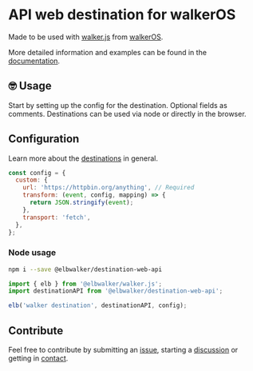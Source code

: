 # API web destination for walkerOS

Made to be used with
[walker.js](https://www.npmjs.com/package/@elbwalker/walker.js) from
[walkerOS](https://github.com/elbwalker/walkerOS).

More detailed information and examples can be found in the
[documentation](https://www.elbwalker.com/docs/destinations/web/api).

## 🤓 Usage

Start by setting up the config for the destination. Optional fields as comments.
Destinations can be used via node or directly in the browser.

## Configuration

Learn more about the
[destinations](https://www.elbwalker.com/docs/destinations/) in general.

```js
const config = {
  custom: {
    url: 'https://httpbin.org/anything', // Required
    transform: (event, config, mapping) => {
      return JSON.stringify(event);
    },
    transport: 'fetch',
  },
};
```

### Node usage

```sh
npm i --save @elbwalker/destination-web-api
```

```ts
import { elb } from '@elbwalker/walker.js';
import destinationAPI from '@elbwalker/destination-web-api';

elb('walker destination', destinationAPI, config);
```

## Contribute

Feel free to contribute by submitting an
[issue](https://github.com/elbwalker/walkerOS/issues), starting a
[discussion](https://github.com/elbwalker/walkerOS/discussions) or getting in
[contact](https://calendly.com/elb-alexander/30min).
